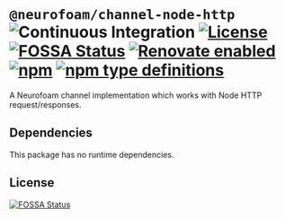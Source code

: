 # `@neurofoam/channel-node-http` ![Continuous Integration](https://github.com/jameswilddev/neurofoam/workflows/Continuous%20Integration/badge.svg) [![License](https://img.shields.io/github/license/jameswilddev/neurofoam.svg)](https://github.com/jameswilddev/neurofoam/blob/master/license) [![FOSSA Status](https://app.fossa.io/api/projects/git%2Bgithub.com%2Fjameswilddev%2Fneurofoam.svg?type=shield)](https://app.fossa.io/projects/git%2Bgithub.com%2Fjameswilddev%2Fneurofoam?ref=badge_shield) [![Renovate enabled](https://img.shields.io/badge/renovate-enabled-brightgreen.svg)](https://renovatebot.com/) [![npm](https://img.shields.io/npm/v/@neurofoam/channel-node-http.svg)](https://www.npmjs.com/package/@neurofoam/channel-node-http) [![npm type definitions](https://img.shields.io/npm/types/@neurofoam/channel-node-http.svg)](https://www.npmjs.com/package/@neurofoam/channel-node-http)

A Neurofoam channel implementation which works with Node HTTP request/responses.

## Dependencies

This package has no runtime dependencies.

## License

[![FOSSA Status](https://app.fossa.io/api/projects/git%2Bgithub.com%2Fjameswilddev%2Fneurofoam.svg?type=large)](https://app.fossa.io/projects/git%2Bgithub.com%2Fjameswilddev%2Fneurofoam?ref=badge_large)
